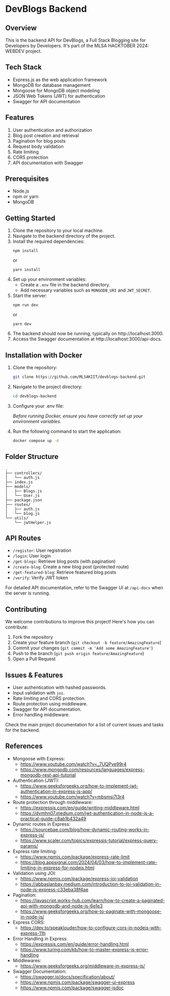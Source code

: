 # DevBlogs Backend

## Overview

This is the backend API for DevBlogs, a Full Stack Blogging site for Developers by Developers. It's part of the MLSA HACKTOBER 2024: WEBDEV project.

## Tech Stack

- Express.js as the web application framework
- MongoDB for database management
- Mongoose for MongoDB object modeling
- JSON Web Tokens (JWT) for authentication
- Swagger for API documentation

## Features

1. User authentication and authorization
2. Blog post creation and retrieval
3. Pagination for blog posts
4. Request body validation
5. Rate limiting
6. CORS protection
7. API documentation with Swagger

## Prerequisites

- Node.js
- npm or yarn
- MongoDB

## Getting Started

1. Clone the repository to your local machine.
2. Navigate to the backend directory of the project.
3. Install the required dependencies:
   ```
   npm install
   ```
   or
   ```
   yarn install
   ```
4. Set up your environment variables:
   - Create a `.env` file in the backend directory.
   - Add necessary variables such as `MONGODB_URI` and `JWT_SECRET`.
5. Start the server:
   ```
   npm run dev
   ```
   or
   ```
   yarn dev
   ```
6. The backend should now be running, typically on http://localhost:3000.
7. Access the Swagger documentation at http://localhost:3000/api-docs.

## Installation with Docker

1. Clone the repository:
   ```bash
   git clone https://github.com/MLSAKIIT/devblogs-backend.git
   ```

2. Navigate to the project directory:
   ```bash
   cd devblogs-backend
   ```

3. Configure your .env file:

   *Before running Docker, ensure you have correctly set up your environment variables.*

4. Run the following command to start the application:
   ```bash
   docker compose up -d   
   ```

## Folder Structure

```
.
├── controllers/
│   └── auth.js
├── index.js
├── models/
│   ├── Blogs.js
│   └── User.js
├── package.json
├── routes/
│   ├── auth.js
│   └── blog.js
└── utils/
    └── jwtHelper.js
```

## API Routes

- `/register`: User registration
- `/login`: User login
- `/get-blogs`: Retrieve blog posts (with pagination)
- `/create-blog`: Create a new blog post (protected route)
- `/get-featured-blog`: Retrieve featured blog posts
- `/verify`: Verify JWT token

For detailed API documentation, refer to the Swagger UI at `/api-docs` when the server is running.

## Contributing

We welcome contributions to improve this project! Here's how you can contribute:

1. Fork the repository
2. Create your feature branch (`git checkout -b feature/AmazingFeature`)
3. Commit your changes (`git commit -m 'Add some AmazingFeature'`)
4. Push to the branch (`git push origin feature/AmazingFeature`)
5. Open a Pull Request

## Issues & Features
- User authentication with hashed passwords.
- Input validation with `joi`.
- Rate limiting and CORS protection.
- Route protection using middleware.
- Swagger for API documentation.
- Error handling middleware.
  
Check the main project documentation for a list of current issues and tasks for the backend.

## References

- Mongoose with Express:
  - https://www.youtube.com/watch?v=_7UQPve99r4
  - https://www.mongodb.com/resources/languages/express-mongodb-rest-api-tutorial
- Authentication (JWT):
  - https://www.geeksforgeeks.org/how-to-implement-jwt-authentication-in-express-js-app/
  - https://www.youtube.com/watch?v=mbsmsi7l3r4
- Route protection through middleware:
  - https://expressjs.com/en/guide/writing-middleware.html
  - https://dvmhn07.medium.com/jwt-authentication-in-node-js-a-practical-guide-c8ab1b432a49
- Dynamic routes in Express:
  - https://sourcebae.com/blog/how-dynamic-routing-works-in-express-js/
  - https://www.scaler.com/topics/expressjs-tutorial/express-query-params/
- Express rate limiting:
  - https://www.npmjs.com/package/express-rate-limit
  - https://blog.appsignal.com/2024/04/03/how-to-implement-rate-limiting-in-express-for-nodejs.html
- Validation using JOI:
  - https://www.npmjs.com/package/express-joi-validation
  - https://abbaslanbay.medium.com/introduction-to-joi-validation-in-node-js-express-c33eba38f4ae
- Pagination:
  - https://javascript.works-hub.com/learn/how-to-create-a-paginated-api-with-mongodb-and-node-js-6e1e3
  - https://www.geeksforgeeks.org/how-to-paginate-with-mongoose-in-node-js/
- Express CORS:
  - https://dev.to/speaklouder/how-to-configure-cors-in-nodejs-with-express-11h
- Error Handling in Express:
  - https://expressjs.com/en/guide/error-handling.html
  - https://www.turing.com/kb/how-to-master-express-js-error-handling
- Middlewares:
  - https://www.geeksforgeeks.org/middleware-in-express-js/
- Swagger Documentation:
  - https://swagger.io/docs/specification/about/
  - https://www.npmjs.com/package/swagger-ui-express
  - https://www.npmjs.com/package/swagger-jsdoc